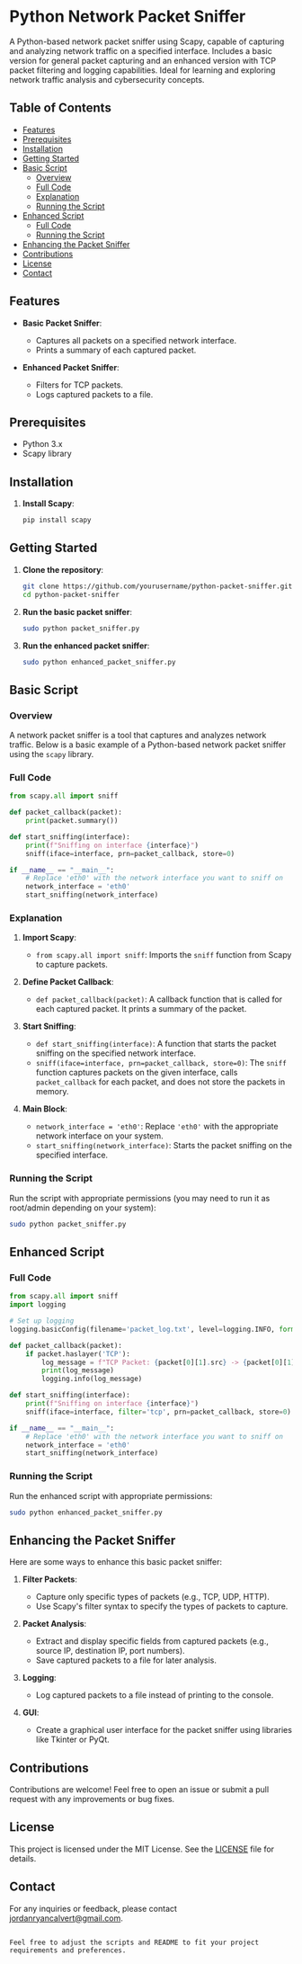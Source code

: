 # Python Network Packet Sniffer

A Python-based network packet sniffer using Scapy, capable of capturing and analyzing network traffic on a specified interface. Includes a basic version for general packet capturing and an enhanced version with TCP packet filtering and logging capabilities. Ideal for learning and exploring network traffic analysis and cybersecurity concepts.

## Table of Contents

- [Features](#features)
- [Prerequisites](#prerequisites)
- [Installation](#installation)
- [Getting Started](#getting-started)
- [Basic Script](#basic-script)
  - [Overview](#overview)
  - [Full Code](#full-code)
  - [Explanation](#explanation)
  - [Running the Script](#running-the-script)
- [Enhanced Script](#enhanced-script)
  - [Full Code](#full-code-1)
  - [Running the Script](#running-the-script-1)
- [Enhancing the Packet Sniffer](#enhancing-the-packet-sniffer)
- [Contributions](#contributions)
- [License](#license)
- [Contact](#contact)

## Features

- **Basic Packet Sniffer**:
  - Captures all packets on a specified network interface.
  - Prints a summary of each captured packet.

- **Enhanced Packet Sniffer**:
  - Filters for TCP packets.
  - Logs captured packets to a file.

## Prerequisites

- Python 3.x
- Scapy library

## Installation

1. **Install Scapy**:
    ```bash
    pip install scapy
    ```

## Getting Started

1. **Clone the repository**:
    ```bash
    git clone https://github.com/yourusername/python-packet-sniffer.git
    cd python-packet-sniffer
    ```

2. **Run the basic packet sniffer**:
    ```bash
    sudo python packet_sniffer.py
    ```

3. **Run the enhanced packet sniffer**:
    ```bash
    sudo python enhanced_packet_sniffer.py
    ```

## Basic Script

### Overview

A network packet sniffer is a tool that captures and analyzes network traffic. Below is a basic example of a Python-based network packet sniffer using the `scapy` library.

### Full Code

```python
from scapy.all import sniff

def packet_callback(packet):
    print(packet.summary())

def start_sniffing(interface):
    print(f"Sniffing on interface {interface}")
    sniff(iface=interface, prn=packet_callback, store=0)

if __name__ == "__main__":
    # Replace 'eth0' with the network interface you want to sniff on
    network_interface = 'eth0'
    start_sniffing(network_interface)
```

### Explanation

1. **Import Scapy**:
    - `from scapy.all import sniff`: Imports the `sniff` function from Scapy to capture packets.

2. **Define Packet Callback**:
    - `def packet_callback(packet)`: A callback function that is called for each captured packet. It prints a summary of the packet.

3. **Start Sniffing**:
    - `def start_sniffing(interface)`: A function that starts the packet sniffing on the specified network interface.
    - `sniff(iface=interface, prn=packet_callback, store=0)`: The `sniff` function captures packets on the given interface, calls `packet_callback` for each packet, and does not store the packets in memory.

4. **Main Block**:
    - `network_interface = 'eth0'`: Replace `'eth0'` with the appropriate network interface on your system.
    - `start_sniffing(network_interface)`: Starts the packet sniffing on the specified interface.

### Running the Script

Run the script with appropriate permissions (you may need to run it as root/admin depending on your system):

```bash
sudo python packet_sniffer.py
```

## Enhanced Script

### Full Code

```python
from scapy.all import sniff
import logging

# Set up logging
logging.basicConfig(filename='packet_log.txt', level=logging.INFO, format='%(asctime)s - %(message)s')

def packet_callback(packet):
    if packet.haslayer('TCP'):
        log_message = f"TCP Packet: {packet[0][1].src} -> {packet[0][1].dst} (port {packet[0][2].sport} -> {packet[0][2].dport})"
        print(log_message)
        logging.info(log_message)

def start_sniffing(interface):
    print(f"Sniffing on interface {interface}")
    sniff(iface=interface, filter='tcp', prn=packet_callback, store=0)

if __name__ == "__main__":
    # Replace 'eth0' with the network interface you want to sniff on
    network_interface = 'eth0'
    start_sniffing(network_interface)
```

### Running the Script

Run the enhanced script with appropriate permissions:

```bash
sudo python enhanced_packet_sniffer.py
```

## Enhancing the Packet Sniffer

Here are some ways to enhance this basic packet sniffer:

1. **Filter Packets**:
    - Capture only specific types of packets (e.g., TCP, UDP, HTTP).
    - Use Scapy's filter syntax to specify the types of packets to capture.

2. **Packet Analysis**:
    - Extract and display specific fields from captured packets (e.g., source IP, destination IP, port numbers).
    - Save captured packets to a file for later analysis.

3. **Logging**:
    - Log captured packets to a file instead of printing to the console.

4. **GUI**:
    - Create a graphical user interface for the packet sniffer using libraries like Tkinter or PyQt.

## Contributions

Contributions are welcome! Feel free to open an issue or submit a pull request with any improvements or bug fixes.

## License

This project is licensed under the MIT License. See the [LICENSE](LICENSE) file for details.

## Contact

For any inquiries or feedback, please contact [jordanryancalvert@gmail.com](mailto:jordanryancalvert@gmail.com).
```

Feel free to adjust the scripts and README to fit your project requirements and preferences.
